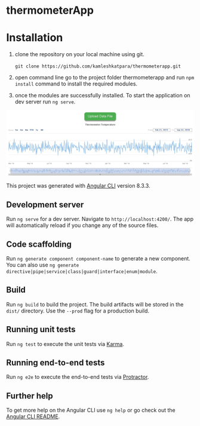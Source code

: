 # thermometerApp

# Installation

1) clone the repository on your local machine using git.

   `git clone https://github.com/kamleshkatpara/thermometerapp.git`
2) open command line go to the project folder thermometerapp and run `npm install` command to install the required modules.
3) once the modules are successfully installed. To start the application on dev server run `ng serve`.

![thermometer app](https://github.com/kamleshkatpara/thermometerapp/raw/master/preview.JPG)


This project was generated with [Angular CLI](https://github.com/angular/angular-cli) version 8.3.3.

## Development server

Run `ng serve` for a dev server. Navigate to `http://localhost:4200/`. The app will automatically reload if you change any of the source files.

## Code scaffolding

Run `ng generate component component-name` to generate a new component. You can also use `ng generate directive|pipe|service|class|guard|interface|enum|module`.

## Build

Run `ng build` to build the project. The build artifacts will be stored in the `dist/` directory. Use the `--prod` flag for a production build.

## Running unit tests

Run `ng test` to execute the unit tests via [Karma](https://karma-runner.github.io).

## Running end-to-end tests

Run `ng e2e` to execute the end-to-end tests via [Protractor](http://www.protractortest.org/).

## Further help

To get more help on the Angular CLI use `ng help` or go check out the [Angular CLI README](https://github.com/angular/angular-cli/blob/master/README.md).
